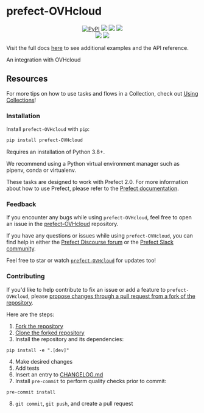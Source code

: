 # prefect-OVHcloud

<p align="center">
    <!--- Insert a cover image here -->
    <!--- <br> -->
    <a href="https://pypi.python.org/pypi/prefect-OVHcloud/" alt="PyPI version">
        <img alt="PyPI" src="https://img.shields.io/pypi/v/prefect-OVHcloud?color=0052FF&labelColor=090422"></a>
    <a href="https://github.com/mathieubsqt/prefect-OVHcloud/" alt="Stars">
        <img src="https://img.shields.io/github/stars/mathieubsqt/prefect-OVHcloud?color=0052FF&labelColor=090422" /></a>
    <a href="https://pypistats.org/packages/prefect-OVHcloud/" alt="Downloads">
        <img src="https://img.shields.io/pypi/dm/prefect-OVHcloud?color=0052FF&labelColor=090422" /></a>
    <a href="https://github.com/mathieubsqt/prefect-OVHcloud/pulse" alt="Activity">
        <img src="https://img.shields.io/github/commit-activity/m/mathieubsqt/prefect-OVHcloud?color=0052FF&labelColor=090422" /></a>
    <br>
    <a href="https://prefect-community.slack.com" alt="Slack">
        <img src="https://img.shields.io/badge/slack-join_community-red.svg?color=0052FF&labelColor=090422&logo=slack" /></a>
    <a href="https://discourse.prefect.io/" alt="Discourse">
        <img src="https://img.shields.io/badge/discourse-browse_forum-red.svg?color=0052FF&labelColor=090422&logo=discourse" /></a>
</p>

Visit the full docs [here](https://mathieubsqt.github.io/prefect-OVHcloud) to see additional examples and the API reference.

An integration with OVHcloud


<!--- ### Add a real-world example of how to use this Collection here

Offer some motivation on why this helps.

After installing `prefect-OVHcloud` and [saving the credentials](#saving-credentials-to-block), you can easily use it within your flows to help you achieve the aforementioned benefits!

```python
from prefect import flow, get_run_logger
```

--->

## Resources

For more tips on how to use tasks and flows in a Collection, check out [Using Collections](https://docs.prefect.io/collections/usage/)!

### Installation

Install `prefect-OVHcloud` with `pip`:

```bash
pip install prefect-OVHcloud
```

Requires an installation of Python 3.8+.

We recommend using a Python virtual environment manager such as pipenv, conda or virtualenv.

These tasks are designed to work with Prefect 2.0. For more information about how to use Prefect, please refer to the [Prefect documentation](https://docs.prefect.io/).

<!--- ### Saving credentials to block

Note, to use the `load` method on Blocks, you must already have a block document [saved through code](https://docs.prefect.io/concepts/blocks/#saving-blocks) or [saved through the UI](https://docs.prefect.io/ui/blocks/).

Below is a walkthrough on saving block documents through code.

1. Head over to <SERVICE_URL>.
2. Login to your <SERVICE> account.
3. Click "+ Create new secret key".
4. Copy the generated API key.
5. Create a short script, replacing the placeholders (or do so in the UI).

```python
from prefect_ovh import Block
Block(api_key="API_KEY_PLACEHOLDER").save("BLOCK_NAME_PLACEHOLDER")
```

Congrats! You can now easily load the saved block, which holds your credentials:

```python
from prefect_ovh import Block
Block.load("BLOCK_NAME_PLACEHOLDER")
```

!!! info "Registering blocks"

    Register blocks in this module to
    [view and edit them](https://docs.prefect.io/ui/blocks/)
    on Prefect Cloud:

    ```bash
    prefect block register -m prefect_ovh
    ```

A list of available blocks in `prefect-OVHcloud` and their setup instructions can be found [here](https://mathieubsqt.github.io/prefect-OVHcloud/blocks_catalog).

--->

### Feedback

If you encounter any bugs while using `prefect-OVHcloud`, feel free to open an issue in the [prefect-OVHcloud](https://github.com/mathieubsqt/prefect-OVHcloud) repository.

If you have any questions or issues while using `prefect-OVHcloud`, you can find help in either the [Prefect Discourse forum](https://discourse.prefect.io/) or the [Prefect Slack community](https://prefect.io/slack).

Feel free to star or watch [`prefect-OVHcloud`](https://github.com/mathieubsqt/prefect-OVHcloud) for updates too!

### Contributing

If you'd like to help contribute to fix an issue or add a feature to `prefect-OVHcloud`, please [propose changes through a pull request from a fork of the repository](https://docs.github.com/en/pull-requests/collaborating-with-pull-requests/proposing-changes-to-your-work-with-pull-requests/creating-a-pull-request-from-a-fork).

Here are the steps:

1. [Fork the repository](https://docs.github.com/en/get-started/quickstart/fork-a-repo#forking-a-repository)
2. [Clone the forked repository](https://docs.github.com/en/get-started/quickstart/fork-a-repo#cloning-your-forked-repository)
3. Install the repository and its dependencies:
```
pip install -e ".[dev]"
```
4. Make desired changes
5. Add tests
6. Insert an entry to [CHANGELOG.md](https://github.com/mathieubsqt/prefect-OVHcloud/blob/main/CHANGELOG.md)
7. Install `pre-commit` to perform quality checks prior to commit:
```
pre-commit install
```
8. `git commit`, `git push`, and create a pull request
